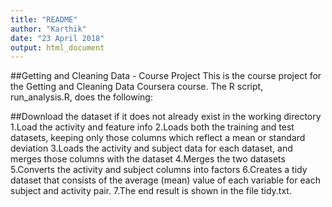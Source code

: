 ```yaml
---
title: "README"
author: "Karthik"
date: "23 April 2018"
output: html_document
---
```

##Getting and Cleaning Data - Course Project
This is the course project for the Getting and Cleaning Data Coursera course. The R script, run_analysis.R, does the following:

##Download the dataset if it does not already exist in the working directory
1.Load the activity and feature info
2.Loads both the training and test datasets, keeping only those columns which reflect a mean or standard deviation
3.Loads the activity and subject data for each dataset, and merges those columns with the dataset
4.Merges the two datasets
5.Converts the activity and subject columns into factors
6.Creates a tidy dataset that consists of the average (mean) value of each variable for each subject and activity pair.
7.The end result is shown in the file tidy.txt.